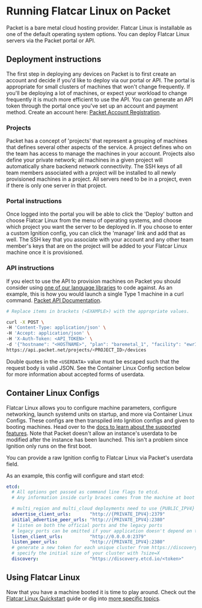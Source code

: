 # Running Flatcar Linux on Packet

Packet is a bare metal cloud hosting provider. Flatcar Linux is installable as one of the default operating system options. You can deploy Flatcar Linux servers via the Packet portal or API.

## Deployment instructions

The first step in deploying any devices on Packet is to first create an account and decide if you'd like to deploy via our portal or API. The portal is appropriate for small clusters of machines that won't change frequently. If you'll be deploying a lot of machines, or expect your workload to change frequently it is much more efficient to use the API. You can generate an API token through the portal once you've set up an account and payment method. Create an account here: [Packet Account Registration](https://www.packet.net/promo/coreos/).

### Projects

Packet has a concept of 'projects' that represent a grouping of machines that defines several other aspects of the service. A project defines who on the team has access to manage the machines in your account. Projects also define your private network; all machines in a given project will automatically share backend network connectivity. The SSH keys of all team members associated with a project will be installed to all newly provisioned machines in a project. All servers need to be in a project, even if there is only one server in that project.

### Portal instructions

Once logged into the portal you will be able to click the 'Deploy' button and choose Flatcar Linux from the menu of operating systems, and choose which project you want the server to be deployed in. If you choose to enter a custom Ignition config, you can click the 'manage' link and add that as well. The SSH key that you associate with your account and any other team member's keys that are on the project will be added to your Flatcar Linux machine once it is provisioned.

### API instructions

If you elect to use the API to provision machines on Packet you should consider using [one of our language libraries](https://www.packet.net/integrations/libraries/) to code against. As an example, this is how you would launch a single Type 1 machine in a curl command. [Packet API Documentation](https://www.packet.net/dev/api/).

```bash
# Replace items in brackets (<EXAMPLE>) with the appropriate values.

curl -X POST \
-H 'Content-Type: application/json' \
-H 'Accept: application/json' \
-H 'X-Auth-Token: <API_TOKEN>' \
-d '{"hostname": "<HOSTNAME>", "plan": "baremetal_1", "facility": "ewr1", "operating_system": "coreos_alpha", "userdata": "<USERDATA>"}' \
https://api.packet.net/projects/<PROJECT_ID>/devices
```

Double quotes in the `<USERDATA>` value must be escaped such that the request body is valid JSON. See the Container Linux Config section below for more information about accepted forms of userdata.

## Container Linux Configs

Flatcar Linux allows you to configure machine parameters, configure networking, launch systemd units on startup, and more via Container Linux Configs. These configs are then transpiled into Ignition configs and given to booting machines. Head over to the [docs to learn about the supported features][cl-configs]. Note that Packet doesn't allow an instance's userdata to be modified after the instance has been launched. This isn't a problem since Ignition only runs on the first boot.

You can provide a raw Ignition config to Flatcar Linux via Packet's userdata field.

As an example, this config will configure and start etcd:

```yaml container-linux-config:packet
etcd:
  # All options get passed as command line flags to etcd.
  # Any information inside curly braces comes from the machine at boot time.

  # multi_region and multi_cloud deployments need to use {PUBLIC_IPV4}
  advertise_client_urls:       "http://{PRIVATE_IPV4}:2379"
  initial_advertise_peer_urls: "http://{PRIVATE_IPV4}:2380"
  # listen on both the official ports and the legacy ports
  # legacy ports can be omitted if your application doesn't depend on them
  listen_client_urls:          "http://0.0.0.0:2379"
  listen_peer_urls:            "http://{PRIVATE_IPV4}:2380"
  # generate a new token for each unique cluster from https://discovery.etcd.io/new?size=3
  # specify the initial size of your cluster with ?size=X
  discovery:                   "https://discovery.etcd.io/<token>"
```

[cl-configs]: provisioning.md

## Using Flatcar Linux

Now that you have a machine booted it is time to play around. Check out the [Flatcar Linux Quickstart](quickstart.md) guide or dig into [more specific topics](https://coreos.com/docs).
